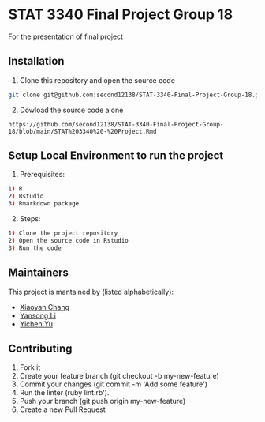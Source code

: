 # STAT 3340 Final Project Group 18
 For the presentation of final project

## Installation

1. Clone this repository and open the source code
```bash
git clone git@github.com:second12138/STAT-3340-Final-Project-Group-18.git
```
2. Dowload the source code alone
```
https://github.com/second12138/STAT-3340-Final-Project-Group-18/blob/main/STAT%203340%20-%20Project.Rmd
```


## Setup Local Environment to run the project
1. Prerequisites:
```bash
1) R
2) Rstudio
3) Rmarkdown package
```
2. Steps:
```bash
1) Clone the project repository 
2) Open the source code in Rstudio
3) Run the code
```
## Maintainers
This project is mantained by (listed alphabetically):
* [Xiaoyan Chang](https://github.com/CecileChang)
* [Yansong Li](https://git.cs.dal.ca/yansong)
* [Yichen Yu](https://github.com/Callme2YC)


## Contributing

1. Fork it
2. Create your feature branch (git checkout -b my-new-feature)
3. Commit your changes (git commit -m 'Add some feature')
4. Run the linter (ruby lint.rb').
5. Push your branch (git push origin my-new-feature)
6. Create a new Pull Request
